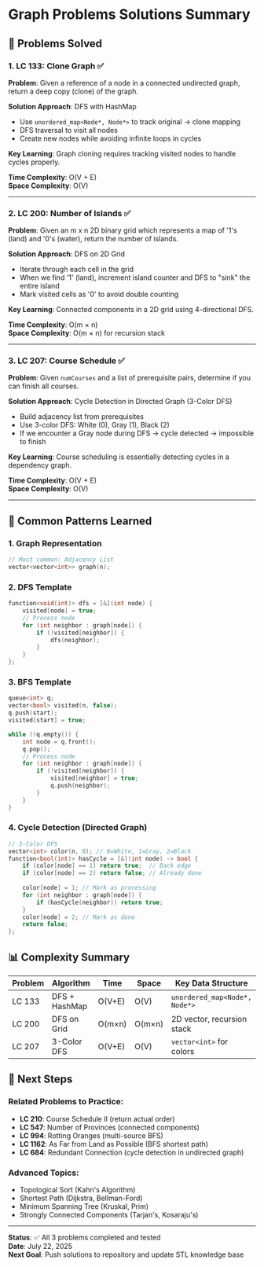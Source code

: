 # Graph Problems Solutions Summary

## 🎯 Problems Solved

### 1. LC 133: Clone Graph ✅
**Problem**: Given a reference of a node in a connected undirected graph, return a deep copy (clone) of the graph.

**Solution Approach**: DFS with HashMap
- Use `unordered_map<Node*, Node*>` to track original → clone mapping
- DFS traversal to visit all nodes
- Create new nodes while avoiding infinite loops in cycles

**Key Learning**: Graph cloning requires tracking visited nodes to handle cycles properly.

**Time Complexity**: O(V + E)  
**Space Complexity**: O(V)

---

### 2. LC 200: Number of Islands ✅
**Problem**: Given an m x n 2D binary grid which represents a map of '1's (land) and '0's (water), return the number of islands.

**Solution Approach**: DFS on 2D Grid
- Iterate through each cell in the grid
- When we find '1' (land), increment island counter and DFS to "sink" the entire island
- Mark visited cells as '0' to avoid double counting

**Key Learning**: Connected components in a 2D grid using 4-directional DFS.

**Time Complexity**: O(m × n)  
**Space Complexity**: O(m × n) for recursion stack

---

### 3. LC 207: Course Schedule ✅
**Problem**: Given `numCourses` and a list of prerequisite pairs, determine if you can finish all courses.

**Solution Approach**: Cycle Detection in Directed Graph (3-Color DFS)
- Build adjacency list from prerequisites
- Use 3-color DFS: White (0), Gray (1), Black (2)
- If we encounter a Gray node during DFS → cycle detected → impossible to finish

**Key Learning**: Course scheduling is essentially detecting cycles in a dependency graph.

**Time Complexity**: O(V + E)  
**Space Complexity**: O(V)

---

## 🔧 Common Patterns Learned

### 1. Graph Representation
```cpp
// Most common: Adjacency List
vector<vector<int>> graph(n);
```

### 2. DFS Template
```cpp
function<void(int)> dfs = [&](int node) {
    visited[node] = true;
    // Process node
    for (int neighbor : graph[node]) {
        if (!visited[neighbor]) {
            dfs(neighbor);
        }
    }
};
```

### 3. BFS Template
```cpp
queue<int> q;
vector<bool> visited(n, false);
q.push(start);
visited[start] = true;

while (!q.empty()) {
    int node = q.front();
    q.pop();
    // Process node
    for (int neighbor : graph[node]) {
        if (!visited[neighbor]) {
            visited[neighbor] = true;
            q.push(neighbor);
        }
    }
}
```

### 4. Cycle Detection (Directed Graph)
```cpp
// 3-Color DFS
vector<int> color(n, 0); // 0=White, 1=Gray, 2=Black
function<bool(int)> hasCycle = [&](int node) -> bool {
    if (color[node] == 1) return true;  // Back edge
    if (color[node] == 2) return false; // Already done
    
    color[node] = 1; // Mark as processing
    for (int neighbor : graph[node]) {
        if (hasCycle(neighbor)) return true;
    }
    color[node] = 2; // Mark as done
    return false;
};
```

## 📊 Complexity Summary

| Problem | Algorithm | Time | Space | Key Data Structure |
|---------|-----------|------|-------|-------------------|
| LC 133 | DFS + HashMap | O(V+E) | O(V) | `unordered_map<Node*, Node*>` |
| LC 200 | DFS on Grid | O(m×n) | O(m×n) | 2D vector, recursion stack |
| LC 207 | 3-Color DFS | O(V+E) | O(V) | `vector<int>` for colors |

## 🚀 Next Steps

### Related Problems to Practice:
- **LC 210**: Course Schedule II (return actual order)
- **LC 547**: Number of Provinces (connected components)
- **LC 994**: Rotting Oranges (multi-source BFS)
- **LC 1162**: As Far from Land as Possible (BFS shortest path)
- **LC 684**: Redundant Connection (cycle detection in undirected graph)

### Advanced Topics:
- Topological Sort (Kahn's Algorithm)
- Shortest Path (Dijkstra, Bellman-Ford)
- Minimum Spanning Tree (Kruskal, Prim)
- Strongly Connected Components (Tarjan's, Kosaraju's)

---

**Status**: ✅ All 3 problems completed and tested  
**Date**: July 22, 2025  
**Next Goal**: Push solutions to repository and update STL knowledge base
